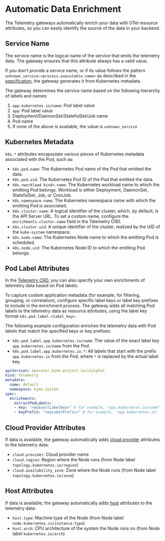 # Automatic Data Enrichment

The Telemetry gateways automatically enrich your data with OTel resource attributes, so you can easily identify the source of the data in your backend.

## Service Name

The service name is the logical name of the service that emits the telemetry data. The gateway ensures that this attribute always has a valid value.

If you don't provide a service name, or if its value follows the pattern `unknown_service:<process.executable.name>` as described in the [specification](https://opentelemetry.io/docs/specs/semconv/resource/#service), the gateway generates it from Kubernetes metadata.

The gateway determines the service name based on the following hierarchy of labels and names:

1. `app.kubernetes.io/name`: Pod label value
2. `app`: Pod label value
3. Deployment/DaemonSet/StatefulSet/Job name
4. Pod name
5. If none of the above is available, the value is `unknown_service`

## Kubernetes Metadata

`k8s.*` attributes encapsulate various pieces of Kubernetes metadata associated with the Pod, such as:

- `k8s.pod.name`: The Kubernetes Pod name of the Pod that emitted the data.
- `k8s.pod.uid`: The Kubernetes Pod ID of the Pod that emitted the data.
- `k8s.<workload kind>.name`: The Kubernetes workload name to which the emitting Pod belongs. Workload is either Deployment, DaemonSet, StatefulSet, Job, or CronJob.
- `k8s.namespace.name`: The Kubernetes namespace name with which the emitting Pod is associated.
- `k8s.cluster.name`: A logical identifier of the cluster, which, by default, is the API Server URL. To set a custom name, configure the `enrichments.cluster.name` field in the Telemetry CRD.
- `k8s.cluster.uid`: A unique identifier of the cluster, realized by the UID of the `kube-system` namespace.
- `k8s.node.name`: The Kubernetes Node name to which the emitting Pod is scheduled.
- `k8s.node.uid`: The Kubernetes Node ID to which the emitting Pod belongs.

## Pod Label Attributes

In the [Telemetry CRD](https://kyma-project.io/#/telemetry-manager/user/resources/01-telemetry), you can also specify your own enrichments of telemetry data based on Pod labels.

To capture custom application metadata (for example, for filtering, grouping, or correlation), configure specific label keys or label key prefixes to include in the enrichment process. The gateway adds all matching Pod labels to the telemetry data as resource attributes, using the label key format `k8s.pod.label.<label_key>`.

The following example configuration enriches the telemetry data with Pod labels that match the specified keys or key prefixes:

- `k8s.pod.label.app.kubernetes.io/name`: The value of the exact label key `app.kubernetes.io/name` from the Pod.
- `k8s.pod.label.app.kubernetes.io.*`: All labels that start with the prefix `app.kubernetes.io` from the Pod, where `*` is replaced by the actual label key.

```yaml
apiVersion: operator.kyma-project.io/v1alpha1
kind: Telemetry
metadata:
  name: default
  namespace: kyma-system
spec:
  enrichments:
    extractPodLabels:
    - key: "<myExactLabelKey>" # for example, "app.kubernetes.io/name"
    - keyPrefix: "<myLabelPrefix>" # for example, "app.kubernetes.io"
```

## Cloud Provider Attributes

If data is available, the gateway automatically adds [cloud provider](https://opentelemetry.io/docs/specs/semconv/resource/cloud/) attributes to the telemetry data:

- `cloud.provider`: Cloud provider name
- `cloud.region`: Region where the Node runs (from Node label `topology.kubernetes.io/region`)
- `cloud.availability_zone`: Zone where the Node runs (from Node label `topology.kubernetes.io/zone`)

## Host Attributes

If data is available, the gateway automatically adds [host](https://opentelemetry.io/docs/specs/semconv/resource/host/) attributes to the telemetry data:

- `host.type`: Machine type of the Node (from Node label `node.kubernetes.io/instance-type`)
- `host.arch`: CPU architecture of the system the Node runs on (from Node label `kubernetes.io/arch`)
